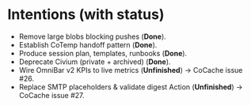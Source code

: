 # Intentions (with status)

- Remove large blobs blocking pushes (**Done**).
- Establish CoTemp handoff pattern (**Done**).
- Produce session plan, templates, runbooks (**Done**).
- Deprecate Civium (private + archived) (**Done**).
- Wire OmniBar v2 KPIs to live metrics (**Unfinished**) → CoCache issue #26.
- Replace SMTP placeholders & validate digest Action (**Unfinished**) → CoCache issue #27.

